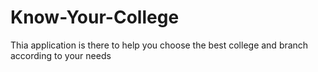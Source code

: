 # Know-Your-College
Thia application is there to help you choose the best college and branch according to your needs
